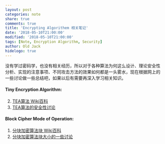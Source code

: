 ```yaml
---
layout: post
categories: note
share: true
comments: true
title: 'Encrypting Algorithem 相关笔记'
date: '2018-05-10T21:00:00'
modified: '2018-05-10T21:00:00'
tags: [Note, Encryption Algorithm, Security]
author: Old Jack
hidelogo: true
---
```


没有学过密码学，也没有相关经历，所以对于各种算法为何这么设计、理论安全性分析、实现的注意事项、不同攻击方法的效果如何都是一头雾水，现在根据网上的一些讨论做一些总结吧，如果以后有需要再深入学习相关知识。

#### Tiny Encryption Algorithm:

2. [TEA算法 Wiki百科](https://en.wikipedia.org/wiki/Tiny_Encryption_Algorithm)
2. [TEA算法的安全性讨论](https://crypto.stackexchange.com/questions/16186/is-tea-considered-secure)

#### Block Cipher Mode of Operation:

1. [分块加密算法块 Wiki百科](https://en.wikipedia.org/wiki/Block_cipher_mode_of_operation)
2. [分块加密算法块大小的一些讨论](https://crypto.stackexchange.com/questions/27685/encryption-of-8-bit-block-of-data)